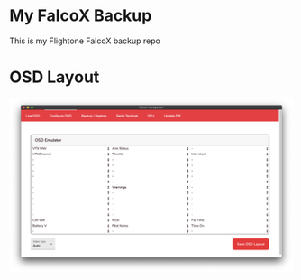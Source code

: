 # My FalcoX Backup
This is my Flightone FalcoX backup repo

# OSD Layout
![OSD Layout](osd_layout.png)
